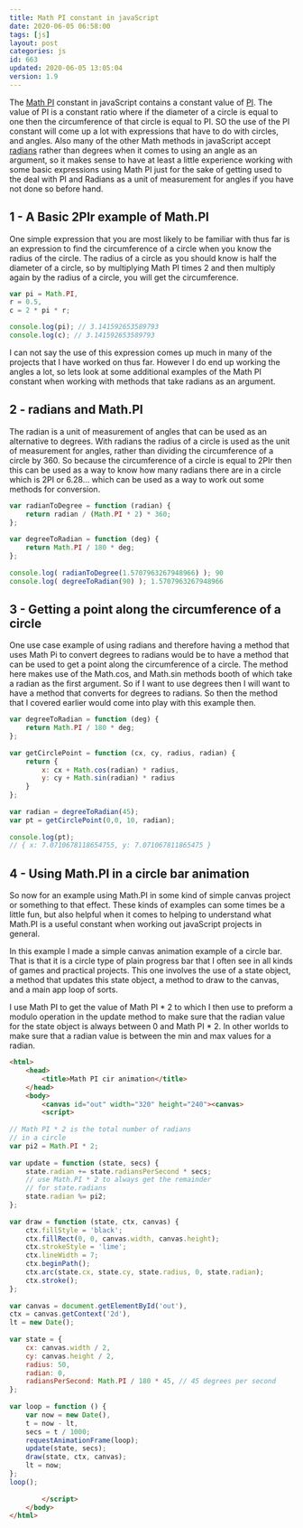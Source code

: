 ```yaml
---
title: Math PI constant in javaScript
date: 2020-06-05 06:58:00
tags: [js]
layout: post
categories: js
id: 663
updated: 2020-06-05 13:05:04
version: 1.9
---
```


The [Math PI](https://developer.mozilla.org/en-US/docs/Web/JavaScript/Reference/Global_Objects/Math/PI) constant in javaScript contains a constant value of [PI](https://en.wikipedia.org/wiki/Pi). The value of PI is a constant ratio where if the diameter of a circle is equal to one then the circumference of that circle is equal to PI. SO the use of the PI constant will come up a lot with expressions that have to do with circles, and angles. Also many of the other Math methods in javaScript accept [radians](https://en.wikipedia.org/wiki/Radian) rather than degrees when it comes to using an angle as an argument, so it makes sense to have at least a little experience working with some basic expressions using Math PI just for the sake of getting used to the deal with PI and Radians as a unit of measurement for angles if you have not done so before hand.

<!-- more -->

## 1 - A Basic 2PIr example of Math.PI

One simple expression that you are most likely to be familiar with thus far is an expression to find the circumference of a circle when you know the radius of the circle. The radius of a circle as you should know is half the diameter of a circle, so by multiplying Math PI times 2 and then multiply again by the radius of a circle, you will get the circumference.

```js
var pi = Math.PI,
r = 0.5,
c = 2 * pi * r;

console.log(pi); // 3.141592653589793
console.log(c); // 3.141592653589793
```

I can not say the use of this expression comes up much in many of the projects that I have worked on thus far. However I do end up working the angles a lot, so lets look at some additional examples of the Math PI constant when working with methods that take radians as an argument.

## 2 - radians and Math.PI

The radian is a unit of measurement of angles that can be used as an alternative to degrees. With radians the radius of a circle is used as the unit of measurement for angles, rather than dividing the circumference of a circle by 360. So because the circumference of a circle is equal to 2PIr then this can be used as a way to know how many radians there are in a circle which is 2PI or 6.28... which can be used as a way to work out some methods for conversion.

```js
var radianToDegree = function (radian) {
    return radian / (Math.PI * 2) * 360;
};
 
var degreeToRadian = function (deg) {
    return Math.PI / 180 * deg;
};
 
console.log( radianToDegree(1.5707963267948966) ); 90
console.log( degreeToRadian(90) ); 1.5707963267948966
```

## 3 - Getting a point along the circumference of a circle

One use case example of using radians and therefore having a method that uses Math Pi to convert degrees to radians would be to have a method that can be used to get a point along the circumference of a circle. The method here makes use of the Math.cos, and Math.sin methods booth of which take a radian as the first argument. So if I want to use degrees then I will want to have a method that converts for degrees to radians. So then the method that I covered earlier would come into play with this example then.

```js
var degreeToRadian = function (deg) {
    return Math.PI / 180 * deg;
};
 
var getCirclePoint = function (cx, cy, radius, radian) {
    return {
        x: cx + Math.cos(radian) * radius,
        y: cy + Math.sin(radian) * radius
    }
};
 
var radian = degreeToRadian(45);
var pt = getCirclePoint(0,0, 10, radian);
 
console.log(pt);
// { x: 7.0710678118654755, y: 7.071067811865475 }
```


## 4 - Using Math.PI in a circle bar animation

So now for an example using Math.PI in some kind of simple canvas project or something to that effect. These kinds of examples can some times be a little fun, but also helpful when it comes to helping to understand what Math.PI is a useful constant when working out javaScript projects in general.

In this example I made a simple canvas animation example of a circle bar. That is that it is a circle type of plain progress bar that I often see in all kinds of games and practical projects. This one involves the use of a state object, a method that updates this state object, a method to draw to the canvas, and a main app loop of sorts.

I use Math PI to get the value of Math PI \* 2 to which I then use to preform a modulo operation in the update method to make sure that the radian value for the state object is always between 0 and Math PI \* 2. In other worlds to make sure that a radian value is between the min and max values for a radian.

```html
<html>
    <head>
        <title>Math PI cir animation</title>
    </head>
    <body>
        <canvas id="out" width="320" height="240"><canvas>
        <script>
 
// Math PI * 2 is the total number of radians
// in a circle
var pi2 = Math.PI * 2;
 
var update = function (state, secs) {
    state.radian += state.radiansPerSecond * secs;
    // use Math.PI * 2 to always get the remainder
    // for state.radians
    state.radian %= pi2;
};
 
var draw = function (state, ctx, canvas) {
    ctx.fillStyle = 'black';
    ctx.fillRect(0, 0, canvas.width, canvas.height);
    ctx.strokeStyle = 'lime';
    ctx.lineWidth = 7;
    ctx.beginPath();
    ctx.arc(state.cx, state.cy, state.radius, 0, state.radian);
    ctx.stroke();
};
 
var canvas = document.getElementById('out'),
ctx = canvas.getContext('2d'),
lt = new Date();
 
var state = {
    cx: canvas.width / 2,
    cy: canvas.height / 2,
    radius: 50,
    radian: 0,
    radiansPerSecond: Math.PI / 180 * 45, // 45 degrees per second
};
 
var loop = function () {
    var now = new Date(),
    t = now - lt,
    secs = t / 1000;
    requestAnimationFrame(loop);
    update(state, secs);
    draw(state, ctx, canvas);
    lt = now;
};
loop();
 
        </script>
    </body>
</html>
```